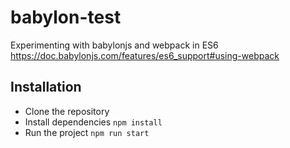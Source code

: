# babylon-test
Experimenting with babylonjs and webpack in ES6
https://doc.babylonjs.com/features/es6_support#using-webpack

## Installation

- Clone the repository
- Install dependencies `npm install`
- Run the project `npm run start`
